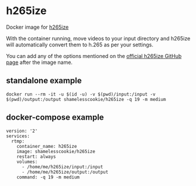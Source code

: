 # h265ize

Docker image for [h265ize](https://github.com/FallingSnow/h265ize)

With the container running, move videos to your input directory and h265ize will automatically convert them to h.265 as per your settings.

You can add any of the options mentioned on the [official h265ize GitHub page](https://github.com/FallingSnow/h265ize#options) after the image name.

## standalone example

```
docker run --rm -it -u $(id -u) -v $(pwd)/input:/input -v $(pwd)/output:/output shamelesscookie/h265ize -q 19 -m medium
```

## docker-compose example

```
version: '2'
services:
  rtmp:
    container_name: h265ize
    image: shamelesscookie/h265ize
    restart: always
    volumes:
      - /home/me/h265ize/input:/input
      - /home/me/h265ize/output:/output
    command: -q 19 -m medium
```